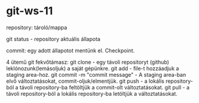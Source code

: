 # git-ws-11

repository: tároló/mappa

git status - repository aktuális állapota 

commit: egy adott állapotot mentünk el. Checkpoint.

4 ütemű git fekvőtámasz:
git clone - egy távoli repositoryt (github) leklónozunk(lemásoljuk) a saját gépünkre. 
git add <filename> - file-t hozzáadjuk a staging area-hoz. 
git commit -m "commit message" - A staging area-ban elvő változtatásokat, commit-oljuk/elmentjük. 
git push - a lokális repository-ból a távoli repository-ba feltöltjük a commit-olt változtatásokat. 
git pull - a távoli repository-ból a lokális repository-ba letöltjük a változtatásokat. 
